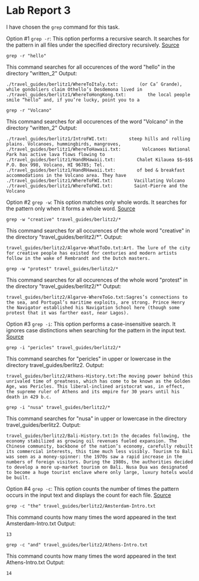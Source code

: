 # Lab Report 3

I have chosen the `grep` command for this task.

Option #1 `grep -r`: This option performs a recursive search. It searches for the pattern in all files under the specified directory recursively.
[Source](https://docs.rackspace.com/support/how-to/grep-basics/)
```
grep -r "hello"
```
This command searches for all occurences of the word "hello" in the directory "written_2"
Output:
```
./travel_guides/berlitz1/WhereToItaly.txt:        (or Ca’ Grande), while gondoliers claim Othello’s Desdemona lived in
./travel_guides/berlitz1/WhereToHongKong.txt:        the local people smile “hello” and, if you’re lucky, point you to a
```

```
grep -r "Volcano"
```
This command searches for all occurences of the word "Volcano" in the directory "written_2"
Output:
```
./travel_guides/berlitz1/IntroFWI.txt:        steep hills and rolling plains. Volcanoes, hummingbirds, mangroves,
./travel_guides/berlitz1/WhereToHawaii.txt:        Volcanoes National Park has active lava flows flowing to
./travel_guides/berlitz1/HandRHawaii.txt:        Chalet Kilauea $$–$$$ P.O. Box 998, Volcano, HI 96785; Tel.
./travel_guides/berlitz1/HandRHawaii.txt:        of bed & breakfast accommodations in the Volcano area. They have
./travel_guides/berlitz1/WhereToFWI.txt:        Vacillating Volcano
./travel_guides/berlitz1/WhereToFWI.txt:        Saint-Pierre and the Volcano
```


Option #2 `grep -w`: This option matches only whole words. It searches for the pattern only when it forms a whole word.
[Source](https://unix.stackexchange.com/questions/524828/what-does-grep-w-do)
```
grep -w "creative" travel_guides/berlitz2/*
```
This command searches for all occurences of the whole word "creative" in the directory "travel_guides/berlitz2/*".
Output:
```
travel_guides/berlitz2/Algarve-WhatToDo.txt:Art. The lure of the city for creative people has existed for centuries and modern artists follow in the wake of Rembrandt and the Dutch masters.
```

```
grep -w "protest" travel_guides/berlitz2/*
```
This command searches for all occurences of the whole word "protest" in the directory "travel_guides/berlitz2/*"
Output:
```
travel_guides/berlitz2/Algarve-WhereToGo.txt:Sagres’s connections to the sea, and Portugal’s maritime exploits, are strong. Prince Henry the Navigator established his Navigation School here (though some protest that it was farther east, near Lagos).
```


Option #3 `grep -i`: This option performs a case-insensitive search. It ignores case distinctions when searching for the pattern in the input text.
[Source](https://alvinalexander.com/unix/edu/examples/grep.shtml)
```
grep -i "pericles" travel_guides/berlitz2/*
```
This command searches for "pericles" in upper or lowercase in the directory travel_guides/berlitz2. 
Output:
```
travel_guides/berlitz2/Athens-History.txt:The moving power behind this unrivaled time of greatness, which has come to be known as the Golden Age, was Pericles. This liberal-inclined aristocrat was, in effect, the supreme ruler of Athens and its empire for 30 years until his death in 429 b.c.
```

```
grep -i "nusa" travel_guides/berlitz2/*
```
This command searches for "nusa" in upper or lowercase in the directory travel_guides/berlitz2. 
Output:
```
travel_guides/berlitz2/Bali-History.txt:In the decades following, the economy stabilized as growing oil revenues fueled expansion. The Chinese community, backbone of the nation’s economy, carefully rebuilt its commercial interests, this time much less visibly. Tourism to Bali was seen as a money-spinner: the 1970s saw a rapid increase in the numbers of foreign visitors. During the 1980s, the authorities decided to develop a more up-market tourism on Bali. Nusa Dua was designated to become a huge tourist enclave where only large, luxury hotels would be built.
```

Option #4 `grep -c`: This option counts the number of times the pattern occurs in the input text and displays the count for each file.
[Source](https://qpeng.org/computer/grep.htm)
```
grep -c "the" travel_guides/berlitz2/Amsterdam-Intro.txt
```
This command counts how many times the word appeared in the text Amsterdam-Intro.txt
Output:
```
13
```

```
grep -c "and" travel_guides/berlitz2/Athens-Intro.txt
```
This command counts how many times the word appeared in the text Athens-Intro.txt
Output:
```
14
```
